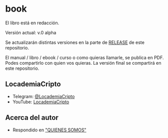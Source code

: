 # book

El libro está en redacción. 

Versión actual: v.0 alpha

Se actualizarán distintas versiones en la parte de [RELEASE](https://github.com/locademiacripto/book/releases) de este repositorio.

El manual / libro / ebook / curso o como quieras llamarle, se publica en PDF. 
Podes compartirlo con quien vos quieras.
La versión final se compartirá en este repositorio.

## LocademiaCripto

- Telegram: [@LocademiaCripto](https://t.me/LocademiaCripto)
- YouTube: [LocademiaCripto](https://www.youtube.com/LocademiaCripto)

## Acerca del autor

- Respondido en ["QUIENES SOMOS"](https://www.locademiadigital.com/p/quienes-somos.html)
